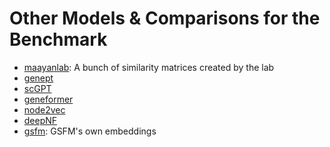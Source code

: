 # Other Models & Comparisons for the Benchmark

- [maayanlab](./maayanlab/): A bunch of similarity matrices created by the lab
- [genept](./genept)
- [scGPT](./scGPT)
- [geneformer](./geneformer)
- [node2vec](./node2vec)
- [deepNF](./deepNF)
- [gsfm](./gsfm): GSFM's own embeddings
